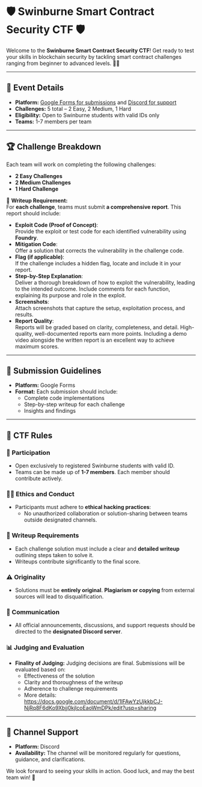 # 🛡️ Swinburne Smart Contract Security CTF 🛡️

Welcome to the **Swinburne Smart Contract Security CTF**! Get ready to test your skills in blockchain security by tackling smart contract challenges ranging from beginner to advanced levels. 🧑‍💻

---

## 📅 Event Details

- **Platform:** [Google Forms for submissions](https://forms.gle/ExzvmiQ4yBokXt5T7) and [Discord for support](https://discord.gg/WNYU8uXhEc)
- **Challenges:** 5 total – 2 Easy, 2 Medium, 1 Hard
- **Eligibility:** Open to Swinburne students with valid IDs only
- **Teams:** 1-7 members per team

---

## 🏆 Challenge Breakdown

Each team will work on completing the following challenges:

- **2 Easy Challenges**
- **2 Medium Challenges**
- **1 Hard Challenge**

📄 **Writeup Requirement:**  
For **each challenge**, teams must submit **a comprehensive report**. This report should include:

- **Exploit Code (Proof of Concept)**:  
  Provide the exploit or test code for each identified vulnerability using **Foundry**.
- **Mitigation Code**:  
  Offer a solution that corrects the vulnerability in the challenge code.
- **Flag (if applicable)**:  
  If the challenge includes a hidden flag, locate and include it in your report.
- **Step-by-Step Explanation**:  
  Deliver a thorough breakdown of how to exploit the vulnerability, leading to the intended outcome. Include comments for each function, explaining its purpose and role in the exploit.
- **Screenshots**:  
  Attach screenshots that capture the setup, exploitation process, and results.
- **Report Quality**:  
  Reports will be graded based on clarity, completeness, and detail. High-quality, well-documented reports earn more points. Including a demo video alongside the written report is an excellent way to achieve maximum scores.

---

## 📝 Submission Guidelines

- **Platform:** Google Forms
- **Format:** Each submission should include:
  - Complete code implementations
  - Step-by-step writeup for each challenge
  - Insights and findings

---

## 📜 CTF Rules

### 🔐 Participation
- Open exclusively to registered Swinburne students with valid ID.
- Teams can be made up of **1-7 members**. Each member should contribute actively.

### 👨‍💻 Ethics and Conduct
- Participants must adhere to **ethical hacking practices**:
  - No unauthorized collaboration or solution-sharing between teams outside designated channels.

### 📝 Writeup Requirements
- Each challenge solution must include a clear and **detailed writeup** outlining steps taken to solve it.
- Writeups contribute significantly to the final score.

### ⚠️ Originality
- Solutions must be **entirely original**. **Plagiarism or copying** from external sources will lead to disqualification.

### 💬 Communication
- All official announcements, discussions, and support requests should be directed to the **designated Discord server**.

### 📊 Judging and Evaluation
- **Finality of Judging:** Judging decisions are final. Submissions will be evaluated based on:
  - Effectiveness of the solution
  - Clarity and thoroughness of the writeup
  - Adherence to challenge requirements
  - More details: https://docs.google.com/document/d/1lFAwYzUjkkbCJ-NjRq8F6dKo9Xbjj0kjlcoEaoWmDPk/edit?usp=sharing 
---

## 💬 Channel Support

- **Platform:** Discord
- **Availability:** The channel will be monitored regularly for questions, guidance, and clarifications.

We look forward to seeing your skills in action. Good luck, and may the best team win! 🏅
